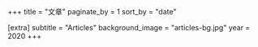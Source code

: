 +++
title = "文章"
paginate_by = 1
sort_by = "date"

[extra]
subtitle = "Articles"
background_image = "articles-bg.jpg"
year = 2020
+++